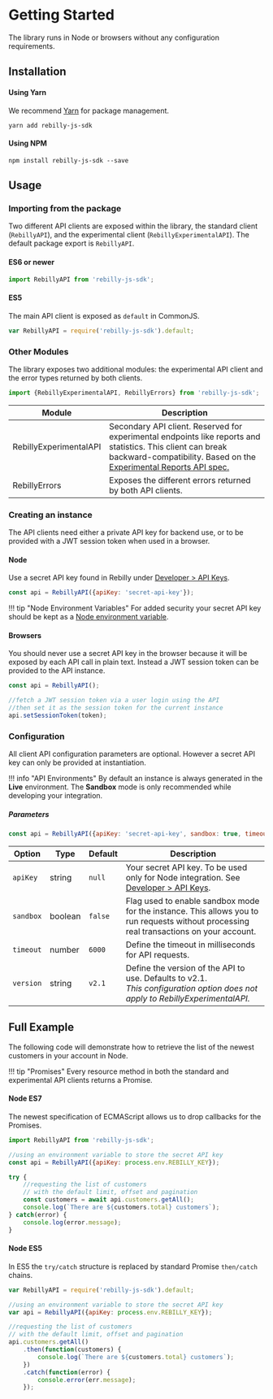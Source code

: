 # Getting Started
The library runs in Node or browsers without any configuration requirements.

## Installation

#### Using Yarn
We recommend [Yarn](https://yarnpkg.com/en/) for package management.
```
yarn add rebilly-js-sdk
```

#### Using NPM
```
npm install rebilly-js-sdk --save
```

## Usage 

### Importing from the package
Two different API clients are exposed within the library, the standard client (`RebillyAPI`), and the experimental client (`RebillyExperimentalAPI`). The default package export is `RebillyAPI`.
#### ES6 or newer
```js
import RebillyAPI from 'rebilly-js-sdk';
```

#### ES5
The main API client is exposed as `default` in CommonJS.
```js
var RebillyAPI = require('rebilly-js-sdk').default;
```

### Other Modules
The library exposes two additional modules: the experimental API client and the error types returned by both clients.
```js
import {RebillyExperimentalAPI, RebillyErrors} from 'rebilly-js-sdk';
```

| Module | Description |
| ------ | ----------- |
| RebillyExperimentalAPI | Secondary API client. Reserved for experimental endpoints like reports and statistics. This client can break backward-compatibility. Based on the [Experimental Reports API spec.](https://rebilly.github.io/RebillyReportsAPI/) |
| RebillyErrors | Exposes the different errors returned by both API clients. |

### Creating an instance
The API clients need either a private API key for backend use, or to be provided with a JWT session token when used in a browser.

#### Node
Use a secret API key found in Rebilly under [Developer > API Keys](https://app.rebilly.com/api-keys).
```js
const api = RebillyAPI({apiKey: 'secret-api-key'});
```

!!! tip "Node Environment Variables"
    For added security your secret API key should be kept as a [Node environment variable](https://www.twilio.com/blog/2017/08/working-with-environment-variables-in-node-js.html).
    
#### Browsers
You should never use a secret API key in the browser because it will be exposed by each API call in plain text. Instead a JWT session token can be provided to the API instance.
```js
const api = RebillyAPI();

//fetch a JWT session token via a user login using the API
//then set it as the session token for the current instance
api.setSessionToken(token);
```

### Configuration
All client API configuration parameters are optional. However a secret API key can only be provided at instantiation.

!!! info "API Environments"
    By default an instance is always generated in the **Live** environment. The **Sandbox** mode is only recommended while developing your integration. 

##### Parameters
```js
const api = RebillyAPI({apiKey: 'secret-api-key', sandbox: true, timeout: 10000});
```

| Option | Type | Default | Description |
| ------ | ---- | ------- | ----------- |
| `apiKey` | string | `null` | Your secret API key. To be used only for Node integration. See [Developer > API Keys](https://app.rebilly.com/api-keys). |
| `sandbox` | boolean | `false` | Flag used to enable sandbox mode for the instance. This allows you to run requests without processing real transactions on your account. |
| `timeout` | number | `6000` | Define the timeout in milliseconds for API requests. |
| `version` | string | `v2.1` | Define the version of the API to use. Defaults to v2.1.<br><em>This configuration option does not apply to RebillyExperimentalAPI.</em> |

## Full Example
The following code will demonstrate how to retrieve the list of the newest customers in your account in Node.

!!! tip "Promises"
    Every resource method in both the standard and experimental API clients returns a Promise.

#### Node ES7 
The newest specification of ECMAScript allows us to drop callbacks for the Promises.
```js
import RebillyAPI from 'rebilly-js-sdk';

//using an environment variable to store the secret API key
const api = RebillyAPI({apiKey: process.env.REBILLY_KEY});

try {
    //requesting the list of customers 
    // with the default limit, offset and pagination
    const customers = await api.customers.getAll();
    console.log(`There are ${customers.total} customers`);
} catch(error) {
    console.log(error.message);
}
```

#### Node ES5
In ES5 the `try/catch` structure is replaced by standard Promise `then/catch` chains.
```js
var RebillyAPI = require('rebilly-js-sdk').default;

//using an environment variable to store the secret API key
var api = RebillyAPI({apiKey: process.env.REBILLY_KEY});

//requesting the list of customers 
// with the default limit, offset and pagination
api.customers.getAll()
    .then(function(customers) {
        console.log(`There are ${customers.total} customers`);
    })
    .catch(function(error) {
        console.error(err.message);
    });
```
